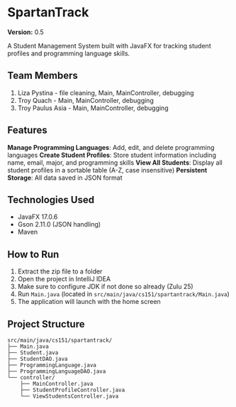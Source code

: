 # SpartanTrack
**Version:** 0.5

A Student Management System built with JavaFX for tracking student profiles and programming language skills.

## Team Members
1. Liza Pystina - file cleaning, Main, MainController, debugging
2. Troy Quach - Main, MainController, debugging  
3. Troy Paulus Asia - Main, MainController, debugging

## Features
**Manage Programming Languages**: Add, edit, and delete programming languages
**Create Student Profiles**: Store student information including name, email, major, and programming skills
**View All Students**: Display all student profiles in a sortable table (A-Z, case insensitive)
**Persistent Storage**: All data saved in JSON format

## Technologies Used
- JavaFX 17.0.6
- Gson 2.11.0 (JSON handling)
- Maven

## How to Run
1. Extract the zip file to a folder
2. Open the project in IntelliJ IDEA
3. Make sure to configure JDK if not done so already (Zulu 25)
4. Run `Main.java` (located in `src/main/java/cs151/spartantrack/Main.java`)
5. The application will launch with the home screen
   
## Project Structure
```
src/main/java/cs151/spartantrack/
├── Main.java
├── Student.java
├── StudentDAO.java
├── ProgrammingLanguage.java
├── ProgrammingLanguageDAO.java
└── controller/
    ├── MainController.java
    ├── StudentProfileController.java
    └── ViewStudentsController.java
```
